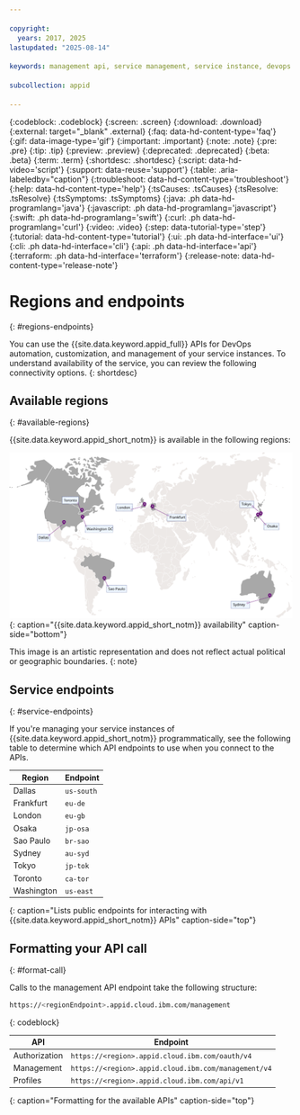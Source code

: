 ```yaml
---

copyright:
  years: 2017, 2025
lastupdated: "2025-08-14"

keywords: management api, service management, service instance, devops automation, customize, permissions, iam, account owners, identity, app security, access tokens, video tutorial

subcollection: appid

---
```


{:codeblock: .codeblock}
{:screen: .screen}
{:download: .download}
{:external: target="_blank" .external}
{:faq: data-hd-content-type='faq'}
{:gif: data-image-type='gif'}
{:important: .important}
{:note: .note}
{:pre: .pre}
{:tip: .tip}
{:preview: .preview}
{:deprecated: .deprecated}
{:beta: .beta}
{:term: .term}
{:shortdesc: .shortdesc}
{:script: data-hd-video='script'}
{:support: data-reuse='support'}
{:table: .aria-labeledby="caption"}
{:troubleshoot: data-hd-content-type='troubleshoot'}
{:help: data-hd-content-type='help'}
{:tsCauses: .tsCauses}
{:tsResolve: .tsResolve}
{:tsSymptoms: .tsSymptoms}
{:java: .ph data-hd-programlang='java'}
{:javascript: .ph data-hd-programlang='javascript'}
{:swift: .ph data-hd-programlang='swift'}
{:curl: .ph data-hd-programlang='curl'}
{:video: .video}
{:step: data-tutorial-type='step'}
{:tutorial: data-hd-content-type='tutorial'}
{:ui: .ph data-hd-interface='ui'}
{:cli: .ph data-hd-interface='cli'}
{:api: .ph data-hd-interface='api'}
{:terraform: .ph data-hd-interface='terraform'}
{:release-note: data-hd-content-type='release-note'}

# Regions and endpoints
{: #regions-endpoints}

You can use the {{site.data.keyword.appid_full}} APIs for DevOps automation, customization, and management of your service instances. To understand availability of the service, you can review the following connectivity options.
{: shortdesc}


## Available regions
{: #available-regions}

{{site.data.keyword.appid_short_notm}} is available in the following regions:

![Visual representation of the availability of the service. The image is a map with pin points in the locations in which the service is available. If you are unable to view this image, see the table in the service endpoints section for a complete list.](images/regions.svg){: caption="{{site.data.keyword.appid_short_notm}} availability" caption-side="bottom"}

This image is an artistic representation and does not reflect actual political or geographic boundaries.
{: note}


## Service endpoints
{: #service-endpoints}

If you're managing your service instances of {{site.data.keyword.appid_short_notm}} programmatically, see the following table to determine which API endpoints to use when you connect to the APIs.

| Region | Endpoint  |
|--------|-----------|
| Dallas | `us-south`|
| Frankfurt | `eu-de` |
| London | `eu-gb` |
| Osaka | `jp-osa` |
| Sao Paulo | `br-sao` |
| Sydney | `au-syd` |
| Tokyo | `jp-tok` |
| Toronto | `ca-tor` |
| Washington | `us-east` |
{: caption="Lists public endpoints for interacting with {{site.data.keyword.appid_short_notm}} APIs" caption-side="top"}



## Formatting your API call
{: #format-call}

Calls to the management API endpoint take the following structure:

```sh
https://<regionEndpoint>.appid.cloud.ibm.com/management
```
{: codeblock}

| API | Endpoint  |
|--------|-----------|
| Authorization | `https://<region>.appid.cloud.ibm.com/oauth/v4`|
| Management | `https://<region>.appid.cloud.ibm.com/management/v4`|
| Profiles | `https://<region>.appid.cloud.ibm.com/api/v1` |
{: caption="Formatting for the available APIs" caption-side="top"}
